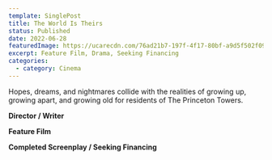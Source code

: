 ```yaml
---
template: SinglePost
title: The World Is Theirs
status: Published
date: 2022-06-28
featuredImage: https://ucarecdn.com/76ad21b7-197f-4f17-80bf-a9d5f502f09c/
excerpt: Feature Film, Drama, Seeking Financing
categories:
  - category: Cinema
---
```

Hopes, dreams, and nightmares collide with the realities of growing up, growing apart, and growing old for
residents of The Princeton Towers.

**Director / Writer**

**Feature Film**

**Completed Screenplay / Seeking Financing**